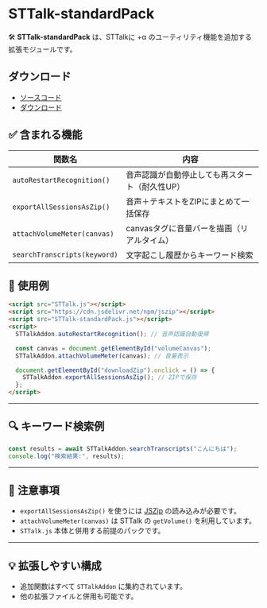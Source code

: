 # STTalk-standardPack

🛠️ **STTalk-standardPack** は、STTalkに +α のユーティリティ機能を追加する拡張モジュールです。

## ダウンロード

- [ソースコード](https://github.com/da-wa33/STTalk/blob/main/Packs/STTalk-standardPack.js)
- [ダウンロード](https://github.com/da-wa33/STTalk/releases/latest)

## ✅ 含まれる機能

| 関数名 | 内容 |
|--------|------|
| `autoRestartRecognition()` | 音声認識が自動停止しても再スタート（耐久性UP） |
| `exportAllSessionsAsZip()` | 音声＋テキストをZIPにまとめて一括保存 |
| `attachVolumeMeter(canvas)` | canvasタグに音量バーを描画（リアルタイム） |
| `searchTranscripts(keyword)` | 文字起こし履歴からキーワード検索 |


## 🚀 使用例

```html
<script src="STTalk.js"></script>
<script src="https://cdn.jsdelivr.net/npm/jszip"></script>
<script src="STTalk-standardPack.js"></script>
<script>
  STTalkAddon.autoRestartRecognition(); // 音声認識自動復帰

  const canvas = document.getElementById("volumeCanvas");
  STTalkAddon.attachVolumeMeter(canvas); // 音量表示

  document.getElementById("downloadZip").onclick = () => {
    STTalkAddon.exportAllSessionsAsZip(); // ZIPで保存
  };
</script>
```

---

## 🔍 キーワード検索例

```js
const results = await STTalkAddon.searchTranscripts("こんにちは");
console.log("検索結果:", results);
```

---

## 📌 注意事項

- `exportAllSessionsAsZip()` を使うには [JSZip](https://stuk.github.io/jszip/) の読み込みが必要です。
- `attachVolumeMeter(canvas)` は STTalk の `getVolume()` を利用しています。
- `STTalk.js` 本体と併用する前提のパックです。

---

## 💡 拡張しやすい構成

- 追加関数はすべて `STTalkAddon` に集約されています。
- 他の拡張ファイルと併用も可能です。
